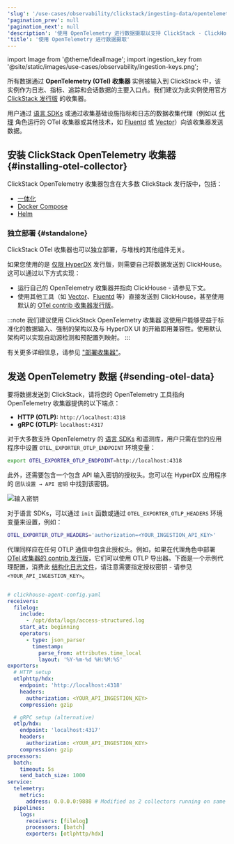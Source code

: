 ```yaml
---
'slug': '/use-cases/observability/clickstack/ingesting-data/opentelemetry'
'pagination_prev': null
'pagination_next': null
'description': '使用 OpenTelemetry 进行数据摄取以支持 ClickStack - ClickHouse 可观察性栈'
'title': '使用 OpenTelemetry 进行数据摄取'
---
```


import Image from '@theme/IdealImage';
import ingestion_key from '@site/static/images/use-cases/observability/ingestion-keys.png';

所有数据通过 **OpenTelemetry (OTel) 收集器** 实例被输入到 ClickStack 中，该实例作为日志、指标、追踪和会话数据的主要入口点。我们建议为此实例使用官方 [ClickStack 发行版](#installing-otel-collector) 的收集器。

用户通过 [语言 SDKs](/use-cases/observability/clickstack/sdks) 或通过收集基础设施指标和日志的数据收集代理（例如以 [代理](/use-cases/observability/clickstack/ingesting-data/otel-collector#collector-roles) 角色运行的 OTel 收集器或其他技术，如 [Fluentd](https://www.fluentd.org/) 或 [Vector](https://vector.dev/)）向该收集器发送数据。

## 安装 ClickStack OpenTelemetry 收集器 {#installing-otel-collector}

ClickStack OpenTelemetry 收集器包含在大多数 ClickStack 发行版中，包括：

- [一体化](/use-cases/observability/clickstack/deployment/all-in-one)
- [Docker Compose](/use-cases/observability/clickstack/deployment/docker-compose)
- [Helm](/use-cases/observability/clickstack/deployment/helm)

### 独立部署 {#standalone}

ClickStack OTel 收集器也可以独立部署，与堆栈的其他组件无关。

如果您使用的是 [仅限 HyperDX](/use-cases/observability/clickstack/deployment/hyperdx-only) 发行版，则需要自己将数据发送到 ClickHouse。这可以通过以下方式实现：

- 运行自己的 OpenTelemetry 收集器并指向 ClickHouse - 请参见下文。
- 使用其他工具（如 [Vector](https://vector.dev/)、[Fluentd](https://www.fluentd.org/) 等）直接发送到 ClickHouse，甚至使用默认的 [OTel contrib 收集器发行版](https://github.com/open-telemetry/opentelemetry-collector-contrib)。

:::note 我们建议使用 ClickStack OpenTelemetry 收集器
这使用户能够受益于标准化的数据输入、强制的架构以及与 HyperDX UI 的开箱即用兼容性。使用默认架构可以实现自动源检测和预配置列映射。
:::

有关更多详细信息，请参见 ["部署收集器"](/use-cases/observability/clickstack/ingesting-data/otel-collector)。

## 发送 OpenTelemetry 数据 {#sending-otel-data}

要将数据发送到 ClickStack，请将您的 OpenTelemetry 工具指向 OpenTelemetry 收集器提供的以下端点：

- **HTTP (OTLP):** `http://localhost:4318`
- **gRPC (OTLP):** `localhost:4317`

对于大多数支持 OpenTelemetry 的 [语言 SDKs](/use-cases/observability/clickstack/sdks) 和遥测库，用户只需在您的应用程序中设置 `OTEL_EXPORTER_OTLP_ENDPOINT` 环境变量：

```bash
export OTEL_EXPORTER_OTLP_ENDPOINT=http://localhost:4318
```

此外，还需要包含一个包含 API 输入密钥的授权头。您可以在 HyperDX 应用程序的 `团队设置 → API 密钥` 中找到该密钥。

<Image img={ingestion_key} alt="输入密钥" size="lg"/>

对于语言 SDKs，可以通过 `init` 函数或通过 `OTEL_EXPORTER_OTLP_HEADERS` 环境变量来设置，例如：

```bash
OTEL_EXPORTER_OTLP_HEADERS='authorization=<YOUR_INGESTION_API_KEY>'
```

代理同样应在任何 OTLP 通信中包含此授权头。例如，如果在代理角色中部署 [OTel 收集器的 contrib 发行版](https://github.com/open-telemetry/opentelemetry-collector-contrib)，它们可以使用 OTLP 导出器。下面是一个示例代理配置，消费此 [结构化日志文件](https://datasets-documentation.s3.eu-west-3.amazonaws.com/http_logs/access-structured.log.gz)，请注意需要指定授权密钥 - 请参见 `<YOUR_API_INGESTION_KEY>`。

```yaml

# clickhouse-agent-config.yaml
receivers:
  filelog:
    include:
      - /opt/data/logs/access-structured.log
    start_at: beginning
    operators:
      - type: json_parser
        timestamp:
          parse_from: attributes.time_local
          layout: '%Y-%m-%d %H:%M:%S'
exporters:
  # HTTP setup
  otlphttp/hdx:
    endpoint: 'http://localhost:4318'
    headers:
      authorization: <YOUR_API_INGESTION_KEY>
    compression: gzip

  # gRPC setup (alternative)
  otlp/hdx:
    endpoint: 'localhost:4317'
    headers:
      authorization: <YOUR_API_INGESTION_KEY>
    compression: gzip
processors:
  batch:
    timeout: 5s
    send_batch_size: 1000
service:
  telemetry:
    metrics:
      address: 0.0.0.0:9888 # Modified as 2 collectors running on same host
  pipelines:
    logs:
      receivers: [filelog]
      processors: [batch]
      exporters: [otlphttp/hdx]
```
